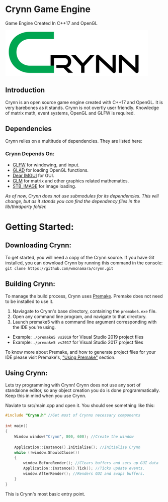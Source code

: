 # Crynn Game Engine
Game Engine Created In C++17 and OpenGL

![Crynn Logo](docs/CrynnSmall.png)

## Introduction
   Crynn is an open source game engine created with C++17 and OpenGL. It is very barebones as it stands.
   Crynn is not overtly user friendly. Knowledge of matrix math, event systems, OpenGL and GLFW is required.
  
## Dependencies
Crynn relies on a multitude of dependencies. They are listed here:
 
### Crynn Depends On:	
- <a href="https://www.glfw.org/">GLFW</a> for windowing, and input.
- <a href="https://github.com/Dav1dde/glad">GLAD</a> for loading OpenGL functions.
- <a href="https://github.com/ocornut/imgui">Dear IMGUI</a> for GUI.
- <a href="https://glm.g-truc.net/0.9.8/index.html">GLM</a> for matrix and other graphics related mathematics.
- <a href="https://github.com/nothings/stb">STB_IMAGE</a> for image loading.

*As of now, Crynn does not use submodules for its dependencies. This will change, but as it stands you can find the dependency files in the lib/thirdparty folder.*

# Getting Started:
## Downloading Crynn:
To get started, you will need a copy of the Crynn source. If you have Git installed, you can download Crynn by running this command in the console:
`git clone https://github.com/wmcnamara/crynn.git`

## Building Crynn:
To manage the build process, Crynn uses <a href="https://premake.github.io/">Premake</a>. Premake does not need to be installed to use it. 
1. Naviagate to Crynn's base directory, containing the `premake5.exe` file.
2. Open any command line program, and navigate to that directory.
3. Launch premake5 with a command line argument corresponding with the IDE you're using. 
- Example: `./premake5 vs2019` for Visual Studio 2019 project files
- Example: `./premake5 vs2017` for Visual Studio 2017 project files

To know more about Premake, and how to generate project files for your IDE please visit Premake's, <a href="https://github.com/premake/premake-core/wiki/Using-Premake">"Using Premake"</a> section.

## Using Crynn:
Lets try programming with Crynn! Crynn does not use any sort of standalone editor, so any object creation you do is done programmatically. Keep this in mind when you use Crynn.

Naviate to src/main.cpp and open it. You should see something like this:
```C++
#include "Crynn.h" //Get most of Crynns necessary components

int main()
{
	Window window("Crynn", 800, 600); //Create the window

	Application::Instance().Initialise(); //Initialise Crynn
	while (!window.ShouldClose())
	{
		window.BeforeRender(); //Clears buffers and sets up GUI data
		Application::Instance().Tick(); //Ticks update events.
		window.AfterRender(); //Renders GUI and swaps buffers.
	}
}
```
This is Crynn's most basic entry point.